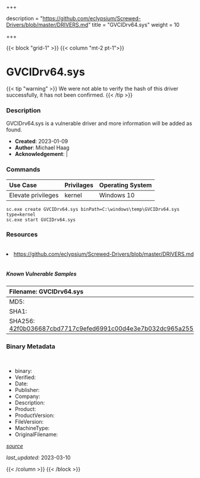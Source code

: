 +++

description = "https://github.com/eclypsium/Screwed-Drivers/blob/master/DRIVERS.md"
title = "GVCIDrv64.sys"
weight = 10

+++


{{< block "grid-1" >}}
{{< column "mt-2 pt-1">}}




# GVCIDrv64.sys 


{{< tip "warning" >}}
We were not able to verify the hash of this driver successfully, it has not been confirmed.
{{< /tip >}}




### Description


GVCIDrv64.sys is a vulnerable driver and more information will be added as found.


- **Created**: 2023-01-09
- **Author**: Michael Haag
- **Acknowledgement**:  | [](https://twitter.com/)

### Commands

| Use Case | Privilages | Operating System | 
|:---- | ---- | ---- |
| Elevate privileges | kernel | Windows 10 |

```
sc.exe create GVCIDrv64.sys binPath=C:\windows\temp\GVCIDrv64.sys type=kernel
sc.exe start GVCIDrv64.sys
```

### Resources
<br>


<li><a href=" https://github.com/eclypsium/Screwed-Drivers/blob/master/DRIVERS.md"> https://github.com/eclypsium/Screwed-Drivers/blob/master/DRIVERS.md</a></li>


<br>


##### Known Vulnerable Samples

| Filename: GVCIDrv64.sys |
|:---- |
|MD5: <a href="https://www.virustotal.com/gui/file/{&#39;Filename&#39;: &#39;GVCIDrv64.sys&#39;, &#39;MD5&#39;: &#39;&#39;, &#39;SHA1&#39;: &#39;&#39;, &#39;SHA256&#39;: &#39;42f0b036687cbd7717c9efed6991c00d4e3e7b032dc965a2556c02177dfdad0f&#39;}"></a>|
|SHA1: <a href="https://www.virustotal.com/gui/file/{&#39;Filename&#39;: &#39;GVCIDrv64.sys&#39;, &#39;MD5&#39;: &#39;&#39;, &#39;SHA1&#39;: &#39;&#39;, &#39;SHA256&#39;: &#39;42f0b036687cbd7717c9efed6991c00d4e3e7b032dc965a2556c02177dfdad0f&#39;}"></a>|
|SHA256: <a href="https://www.virustotal.com/gui/file/{&#39;Filename&#39;: &#39;GVCIDrv64.sys&#39;, &#39;MD5&#39;: &#39;&#39;, &#39;SHA1&#39;: &#39;&#39;, &#39;SHA256&#39;: &#39;42f0b036687cbd7717c9efed6991c00d4e3e7b032dc965a2556c02177dfdad0f&#39;}">42f0b036687cbd7717c9efed6991c00d4e3e7b032dc965a2556c02177dfdad0f</a>|




### Binary Metadata
<br>

- binary: 
- Verified: 
- Date: 
- Publisher: 
- Company: 
- Description: 
- Product: 
- ProductVersion: 
- FileVersion: 
- MachineType: 
- OriginalFilename: 

[*source*](https://github.com/magicsword-io/LOLDrivers/tree/main/yaml/gvcidrv64.sys.yml)

*last_updated:* 2023-03-10


{{< /column >}}
{{< /block >}}
